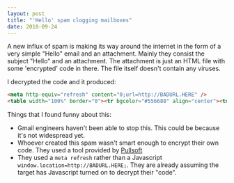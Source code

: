 ```yaml
---
layout: post
title: "'Hello' spam clogging mailboxes"
date: 2010-09-24
---
```


A new influx of spam is making its way around the internet in the form of a very simple "Hello" email and an attachment. Mainly they consist the subject "Hello" and an attachment. The attachment is just an HTML file with some 'encrypted' code in there. The file itself doesn't contain any viruses.

I decrypted the code and it produced:

```html
<meta http-equiv="refresh" content="0;url=http://BADURL.HERE" />
<table width="100%" border="0"><tr bgcolor="#556688" align="center"><td><a href="http://www.pullsoft.com/htmlpower.htm"><font face="Arial, Helvetica, sans-serif" color="#FFFFFF" size="-1">This Web Page was protected by HTMLPower,  Click here to Register</font></a></td></tr></table>
```

Things that I found funny about this:

- Gmail engineers haven't been able to stop this. This could be because it's not widespread yet.
- Whoever created this spam wasn't smart enough to encrypt their own code. They used a tool provided by [Pullsoft]
- They used a `meta refresh` rather than a Javascript `window.location=http://BADURL.HERE;`. They are already assuming the target has Javascript turned on to decrypt their "code".

[Pullsoft]: http://www.pullsoft.com/htmlpower.htm
